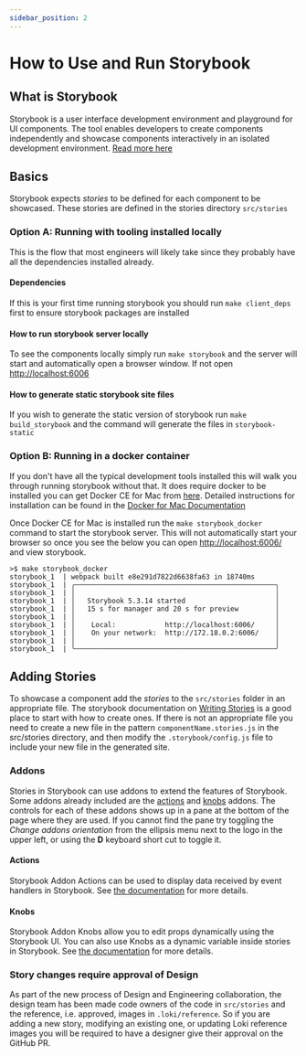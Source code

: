 ```yaml
---
sidebar_position: 2
---
```


# How to Use and Run Storybook

## What is Storybook

Storybook is a user interface development environment and playground for UI components. The tool enables developers to create components independently and showcase components interactively in an isolated development environment. [Read more here](https://storybook.js.org/docs/basics/introduction/)

## Basics

Storybook expects _stories_ to be defined for each component to be showcased. These stories are defined in the stories directory `src/stories`

### Option A: Running with tooling installed locally

This is the flow that most engineers will likely take since they probably have all the dependencies installed already.

#### Dependencies

If this is your first time running storybook you should run `make client_deps` first to ensure storybook packages are installed

#### How to run storybook server locally

To see the components locally simply run `make storybook` and the server will start and automatically open a browser window. If not open [http://localhost:6006](http://localhost:6006)

#### How to generate static storybook site files

If you wish to generate the static version of storybook run `make build_storybook` and the command will generate the files in `storybook-static`

### Option B: Running in a docker container

If you don't have all the typical development tools installed this will walk you through running storybook without that. It does require docker to be installed you can get Docker CE for Mac from [here](https://download.docker.com/mac/stable/Docker.dmg). Detailed instructions for installation can be found in the [Docker for Mac Documentation](https://docs.docker.com/docker-for-mac/install/)

Once Docker CE for Mac is installed run the `make storybook_docker` command to start the storybook server. This will not automatically start your browser so once you see the below you can open [http://localhost:6006/](http://localhost:6006/) and view storybook.

```console
>$ make storybook_docker
storybook_1  | webpack built e8e291d7822d6638fa63 in 18740ms
storybook_1  | ╭─────────────────────────────────────────────────╮
storybook_1  | │                                                 │
storybook_1  | │   Storybook 5.3.14 started                      │
storybook_1  | │   15 s for manager and 20 s for preview         │
storybook_1  | │                                                 │
storybook_1  | │    Local:            http://localhost:6006/     │
storybook_1  | │    On your network:  http://172.18.0.2:6006/    │
storybook_1  | │                                                 │
storybook_1  | ╰─────────────────────────────────────────────────╯
```

## Adding Stories

To showcase a component add the _stories_ to the `src/stories` folder in an appropriate file. The storybook documentation on [Writing Stories](https://storybook.js.org/docs/basics/writing-stories/) is a good place to start with how to create ones. If there is not an appropriate file you need to create a new file in the pattern `componentName.stories.js` in the src/stories directory, and then modify the `.storybook/config.js` file to include your new file in the generated site.

### Addons

Stories in Storybook can use addons to extend the features of Storybook. Some addons already included are the [actions](https://github.com/storybookjs/storybook/tree/master/addons/actions) and [knobs](https://github.com/storybookjs/storybook/tree/master/addons/knobs) addons. The controls for each of these addons shows up in a pane at the bottom of the page where they are used. If you cannot find the pane try toggling the _Change addons orientation_ from the ellipsis menu next to the logo in the upper left, or using the **D** keyboard short cut to toggle it.

#### Actions

Storybook Addon Actions can be used to display data received by event handlers in Storybook. See [the documentation](https://github.com/storybookjs/storybook/tree/master/addons/actions) for more details.

#### Knobs

Storybook Addon Knobs allow you to edit props dynamically using the Storybook UI. You can also use Knobs as a dynamic variable inside stories in Storybook. See [the documentation](https://github.com/storybookjs/storybook/tree/master/addons/knobs) for more details.

### Story changes require approval of Design

As part of the new process of Design and Engineering collaboration, the design team has been made code owners of the code in `src/stories` and the reference, i.e. approved, images in `.loki/reference`. So if you are adding a new story, modifying an existing one, or updating Loki reference images you will be required to have a designer give their approval on the GitHub PR.

